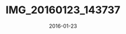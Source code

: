 ---
date: 2016-01-23
slug: IMG_20160123_143737
title: IMG_20160123_143737
image:
  ModifyDate: '2016:01:23 14:37:38'
  GPSInfo: 700
  Model: Nexus 6P
  ImageWidth: 1174
  ResolutionUnit: 2
  YCbCrPositioning: 1
  ImageHeight: 880
  YResolution: 72
  Orientation: 1
  Software: HDR+ 1.0.106412213r
  ExifOffset: 242
  XResolution: 72
  Make: Huawei
  path: /life/IMG_20160123_143737.jpg
  name: IMG_20160123_143737
  thumb_path: /life/thumb_IMG_20160123_143737.jpg
thumbnail:
  ImageWidth: 320
  ResolutionUnit: 2
  ImageHeight: 224
  YResolution: 72
  Orientation: 1
  ThumbnailLength: 11343
  ThumbnailOffset: 1023
  Compression: 6
  XResolution: 72
exif:
  ColorSpace: 1
  FNumber: 2
  CreateDate: '2016:01:23 14:37:38'
  SubjectDistanceRange: 0
  FocalLength: 4.67
  ApertureValue: 2
  ExposureMode: 0
  ExifImageHeight: 880
  CustomRendered: 1
  MaxApertureValue: 2
  SceneCaptureType: 0
  SceneType: !<tag:yaml.org,2002:binary> AQ==
  DigitalZoomRatio: 1
  Saturation: 0
  ExposureProgram: 2
  Sharpness: 0
  ExifImageWidth: 1174
  ShutterSpeedValue: 13.87
  MeteringMode: 2
  DateTimeOriginal: '2016:01:23 14:37:38'
  ComponentsConfiguration: !<tag:yaml.org,2002:binary> AQIDAA==
  SubjectDistance: 0
  Flash: 16
  ExifVersion: !<tag:yaml.org,2002:binary> MDIxMA==
  Contrast: 0
  ISO: 60
  SensingMethod: 2
  FlashpixVersion: !<tag:yaml.org,2002:binary> MDEwMA==
  ExposureTime: 0.000067
gps:
  GPSDateStamp: '2016:01:23'
  GPSLongitudeRef: W
  GPSLongitude:
    - 120
    - 38
    - 45.26
  GPSImgDirection: 111
  GPSLatitudeRef: 'N'
  GPSTimeStamp:
    - 22
    - 37
    - 31
  GPSImgDirectionRef: M
  GPSLatitude:
    - 35
    - 8
    - 16.53
interoperability: {}
makernote: {}

---